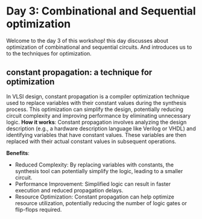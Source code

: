 # Day 3: Combinational and Sequential optimization
Welcome to the day 3 of this workshop! this day discusses about optimization of combinational and sequential circuits. And introduces us to to the techniques for optimization.

## constant propagation: a technique for optimization

In VLSI design, constant propagation is a compiler optimization technique used to replace variables with their constant values during the synthesis process. This optimization can simplify the design, potentially reducing circuit complexity and improving performance by eliminating unnecessary logic. 
**How it works**:
Constant propagation involves analyzing the design description (e.g., a hardware description language like Verilog or VHDL) and identifying variables that have constant values. These variables are then replaced with their actual constant values in subsequent operations. 

**Benefits**:

* Reduced Complexity: By replacing variables with constants, the synthesis tool can potentially simplify the logic, leading to a smaller circuit. 
* Performance Improvement: Simplified logic can result in faster execution and reduced propagation delays. 
* Resource Optimization: Constant propagation can help optimize resource utilization, potentially reducing the number of logic gates or flip-flops required. 





